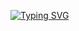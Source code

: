 
[![Typing SVG](https://readme-typing-svg.herokuapp.com?font=Cooper+Black&color=F0513FFF&size=30&center=true&vCenter=true&width=1000&height=30&lines=I'm+Cyber+Security+Researcher;I'm+Mobile+developer;Always+try+to+learn+new+things)](https://git.io/typing-svg)

